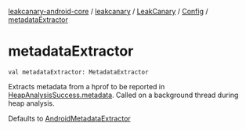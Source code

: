 [leakcanary-android-core](../../../index.md) / [leakcanary](../../index.md) / [LeakCanary](../index.md) / [Config](index.md) / [metadataExtractor](./metadata-extractor.md)

# metadataExtractor

`val metadataExtractor: MetadataExtractor`

Extracts metadata from a hprof to be reported in [HeapAnalysisSuccess.metadata](#).
Called on a background thread during heap analysis.

Defaults to [AndroidMetadataExtractor](#)


